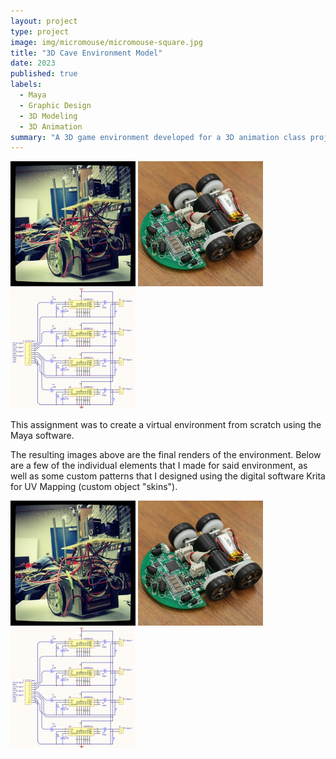 ```yaml
---
layout: project
type: project
image: img/micromouse/micromouse-square.jpg
title: "3D Cave Environment Model"
date: 2023
published: true
labels:
  - Maya
  - Graphic Design
  - 3D Modeling
  - 3D Animation
summary: "A 3D game environment developed for a 3D animation class project emulating a cave library."
---
```


<div class="text-center p-4">
  <img width="200px" src="../img/micromouse/micromouse-robot.png" class="img-thumbnail" >
  <img width="200px" src="../img/micromouse/micromouse-robot-2.jpg" class="img-thumbnail" >
  <img width="200px" src="../img/micromouse/micromouse-circuit.png" class="img-thumbnail" >
</div>

This assignment was to create a virtual environment from scratch using the Maya software.

The resulting images above are the final renders of the environment. Below are a few of the individual elements that I made for said environment, as well as some custom patterns that I designed using the digital software Krita for UV Mapping (custom object "skins").

<div class="text-center p-4">
  <img width="200px" src="../img/micromouse/micromouse-robot.png" class="img-thumbnail" >
  <img width="200px" src="../img/micromouse/micromouse-robot-2.jpg" class="img-thumbnail" >
  <img width="200px" src="../img/micromouse/micromouse-circuit.png" class="img-thumbnail" >
</div>